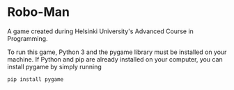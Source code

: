 # Robo-Man
A game created during Helsinki University's Advanced Course in Programming.

To run this game, Python 3 and the pygame library must be installed on your machine.
If Python and pip are already installed on your computer, you can install pygame by simply running
```
pip install pygame
```
